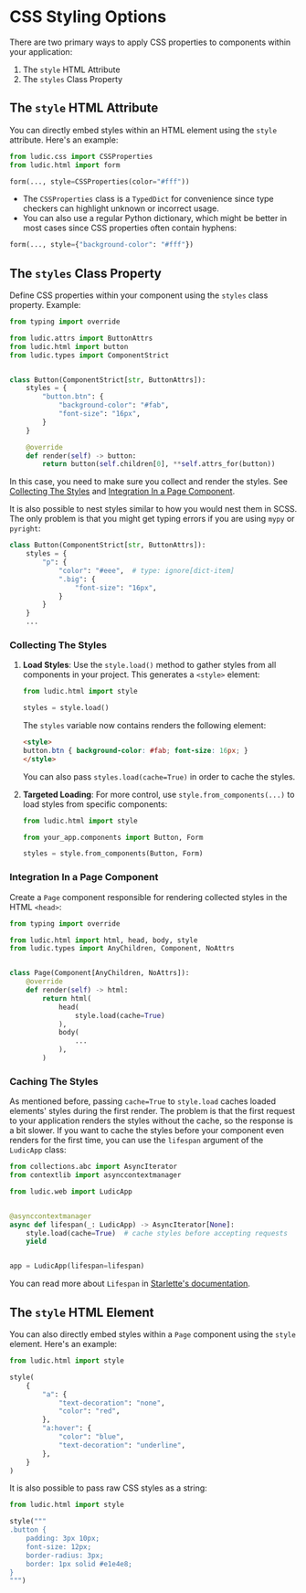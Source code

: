 # CSS Styling Options

There are two primary ways to apply CSS properties to components within your application:

1. The `style` HTML Attribute
3. The `styles` Class Property

## The `style` HTML Attribute

You can directly embed styles within an HTML element using the `style` attribute. Here's an example:

```python
from ludic.css import CSSProperties
from ludic.html import form

form(..., style=CSSProperties(color="#fff"))
```

- The `CSSProperties` class is a `TypedDict` for convenience since type checkers can highlight unknown or incorrect usage.
- You can also use a regular Python dictionary, which might be better in most cases since CSS properties often contain hyphens:

```python
form(..., style={"background-color": "#fff"})
```

## The `styles` Class Property

Define CSS properties within your component using the `styles` class property. Example:

```python
from typing import override

from ludic.attrs import ButtonAttrs
from ludic.html import button
from ludic.types import ComponentStrict


class Button(ComponentStrict[str, ButtonAttrs]):
    styles = {
        "button.btn": {
            "background-color": "#fab",
            "font-size": "16px",
        }
    }

    @override
    def render(self) -> button:
        return button(self.children[0], **self.attrs_for(button))
```

In this case, you need to make sure you collect and render the styles. See [Collecting The Styles](#collecting-the-styles) and [Integration In a Page Component](#integration-in-a-page-component).

It is also possible to nest styles similar to how you would nest them in SCSS. The only problem is that you might get typing errors if you are using `mypy` or `pyright`:

```python
class Button(ComponentStrict[str, ButtonAttrs]):
    styles = {
        "p": {
            "color": "#eee",  # type: ignore[dict-item]
            ".big": {
                "font-size": "16px",
            }
        }
    }
    ...
```

### Collecting The Styles

1. **Load Styles**: Use the `style.load()` method to gather styles from all components in your project. This generates a `<style>` element:

    ```python
    from ludic.html import style

    styles = style.load()
    ```

    The `styles` variable now contains renders the following element:

    ```html
    <style>
    button.btn { background-color: #fab; font-size: 16px; }
    </style>
    ```

    You can also pass `styles.load(cache=True)` in order to cache the styles.

2. **Targeted Loading**: For more control, use `style.from_components(...)` to load styles from specific components:

    ```python
    from ludic.html import style

    from your_app.components import Button, Form

    styles = style.from_components(Button, Form)
    ```

### Integration In a Page Component

Create a `Page` component responsible for rendering collected styles in the HTML `<head>`:

```python
from typing import override

from ludic.html import html, head, body, style
from ludic.types import AnyChildren, Component, NoAttrs


class Page(Component[AnyChildren, NoAttrs]):
    @override
    def render(self) -> html:
        return html(
            head(
                style.load(cache=True)
            ),
            body(
                ...
            ),
        )
```

### Caching The Styles

As mentioned before, passing `cache=True` to `style.load` caches loaded elements' styles during the first render. The problem is that the first request to your application renders the styles without the cache, so the response is a bit slower. If you want to cache the styles before your component even renders for the first time, you can use the `lifespan` argument of the `LudicApp` class:

```python
from collections.abc import AsyncIterator
from contextlib import asynccontextmanager

from ludic.web import LudicApp


@asynccontextmanager
async def lifespan(_: LudicApp) -> AsyncIterator[None]:
    style.load(cache=True)  # cache styles before accepting requests
    yield


app = LudicApp(lifespan=lifespan)
```

You can read more about `Lifespan` in [Starlette's documentation](https://www.starlette.io/lifespan/).

## The `style` HTML Element

You can also directly embed styles within a `Page` component using the `style` element. Here's an example:

```python
from ludic.html import style

style(
    {
        "a": {
            "text-decoration": "none",
            "color": "red",
        },
        "a:hover": {
            "color": "blue",
            "text-decoration": "underline",
        },
    }
)
```

It is also possible to pass raw CSS styles as a string:

```python
from ludic.html import style

style("""
.button {
    padding: 3px 10px;
    font-size: 12px;
    border-radius: 3px;
    border: 1px solid #e1e4e8;
}
""")
```
